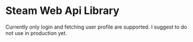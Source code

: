 # Steam Web Api Library

Currently only login and fetching user profile are supported. I suggest to do not use in production yet.
